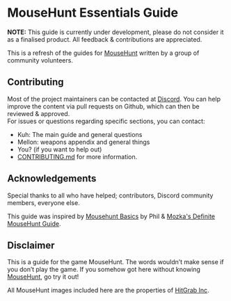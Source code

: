 # MouseHunt Essentials Guide

**NOTE:** This guide is currently under development, please do not consider it as a finalised product. All feedback & contributions are appreciated.

This is a refresh of the guides for [MouseHunt](https://mousehuntgames.com) written by a group of community volunteers.

## Contributing

Most of the project maintainers can be contacted at [Discord](https://discord.gg/mousehunt).
You can help improve the content via pull requests on Github, which can then be reviewed & approved.  
For issues or questions regarding specific sections, you can contact:
- Kuh: The main guide and general questions
- Mellon: weapons appendix and general things
- You? (if you want to help out)
- [CONTRIBUTING.md](CONTRIBUTING.md) for more information.

## Acknowledgements

Special thanks to all who have helped; contributors, Discord community members, everyone else.

This guide was inspired by [Mousehunt Basics](https://mousehuntbasics.wordpress.com/) by Phil & [Mozka's Definite MouseHunt Guide](https://adefinitivemhguide.wordpress.com/).

## Disclaimer

This is a guide for the game MouseHunt. The words wouldn’t make sense if you don’t play the game. If you somehow got here without knowing [MouseHunt](https://mousehuntgame.com), go try it out!

All MouseHunt images included here are the properties of [HitGrab Inc](https://hitgrab.com/).


